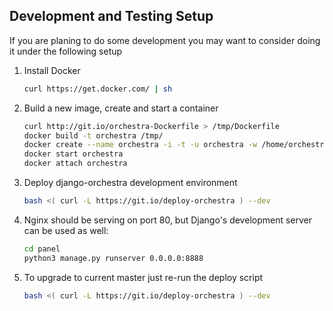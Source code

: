 Development and Testing Setup
-----------------------------
If you are planing to do some development you may want to consider doing it under the following setup


1. Install Docker
    ```sh
    curl https://get.docker.com/ | sh
    ```


2. Build a new image, create and start a container
    ```bash
    curl http://git.io/orchestra-Dockerfile > /tmp/Dockerfile
    docker build -t orchestra /tmp/
    docker create --name orchestra -i -t -u orchestra -w /home/orchestra orchestra bash
    docker start orchestra
    docker attach orchestra
    ```


3. Deploy django-orchestra development environment
    ```bash
    bash <( curl -L https://git.io/deploy-orchestra ) --dev
    ```

3. Nginx should be serving on port 80, but Django's development server can be used as well:
    ```bash
    cd panel
    python3 manage.py runserver 0.0.0.0:8888
    ```


5. To upgrade to current master just re-run the deploy script
    ```bash
    bash <( curl -L https://git.io/deploy-orchestra ) --dev
    ```
